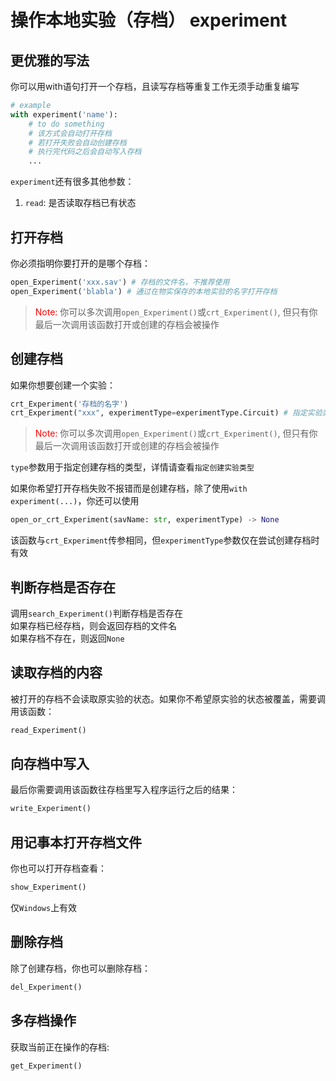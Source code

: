 # 操作本地实验（存档） experiment


## 更优雅的写法
你可以用with语句打开一个存档，且读写存档等重复工作无须手动重复编写
```python
# example
with experiment('name'):
    # to do something
    # 该方式会自动打开存档
    # 若打开失败会自动创建存档
    # 执行完代码之后会自动写入存档
    ...
```
`experiment`还有很多其他参数：  
1.  `read`: 是否读取存档已有状态

## 打开存档
你必须指明你要打开的是哪个存档：
```Python
open_Experiment('xxx.sav') # 存档的文件名，不推荐使用
open_Experiment('blabla') # 通过在物实保存的本地实验的名字打开存档
```
><font color=red>Note: </font>你可以多次调用`open_Experiment()`或`crt_Experiment()`, 但只有你最后一次调用该函数打开或创建的存档会被操作

## 创建存档
如果你想要创建一个实验：
```python
crt_Experiment('存档的名字')
crt_Experiment("xxx", experimentType=experimentType.Circuit) # 指定实验类型
```
> <font color=red>Note: </font>你可以多次调用`open_Experiment()`或`crt_Experiment()`, 但只有你最后一次调用该函数打开或创建的存档会被操作

```type```参数用于指定创建存档的类型，详情请查看```指定创建实验类型```  

如果你希望打开存档失败不报错而是创建存档，除了使用`with experiment(...)`，你还可以使用
```Python
open_or_crt_Experiment(savName: str, experimentType) -> None
```
该函数与`crt_Experiment`传参相同，但`experimentType`参数仅在尝试创建存档时有效

## 判断存档是否存在
调用`search_Experiment()`判断存档是否存在  
如果存档已经存档，则会返回存档的文件名  
如果存档不存在，则返回`None`


## 读取存档的内容
被打开的存档不会读取原实验的状态。如果你不希望原实验的状态被覆盖，需要调用该函数：  
```Python
read_Experiment()
```

## 向存档中写入
最后你需要调用该函数往存档里写入程序运行之后的结果：  
```Python
write_Experiment()
```

## 用记事本打开存档文件
你也可以打开存档查看：
```Python
show_Experiment()
```
仅`Windows`上有效

## 删除存档
除了创建存档，你也可以删除存档：
```Python
del_Experiment()
```

## 多存档操作
获取当前正在操作的存档:
```Python
get_Experiment()
```
